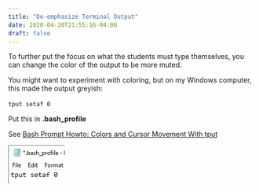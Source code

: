 ```yaml
---
title: "De-emphasize Terminal Output"
date: 2020-04-20T21:55:16-04:00
draft: false
---
```


To further put the focus on what the students must type themselves, you can change the color of the output to be more muted. 

<!--more-->

You might want to experiment with coloring, but on my Windows computer, this made the output greyish: 

`tput setaf 0` 

Put this in **.bash_profile**

See [Bash Prompt Howto: Colors and Cursor Movement With tput](http://www.tldp.org/HOWTO/Bash-Prompt-HOWTO/x405.html)



![image-20200420212106975](image-20200420212106975.png)
